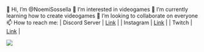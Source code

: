 👋 Hi, I’m @NoemiSossella
👀 I’m interested in videogames
🌱 I’m currently learning how to create videogames
💞️ I’m looking to collaborate on everyone
📫 How to reach me:
| Discord Server | [Link](https://discord.gg/cdEPPv3y) |
| Instagram | [Link](https://www.instagram.com/_k0rby) |
| Twitch | [Link](https://www.twitch.tv/k0rbychan) |

![](https://i.pinimg.com/564x/9d/58/69/9d5869358b378f1d715d8deb173d575e.jpg)

<!---
NoemiSossella/NoemiSossella is a ✨ special ✨ repository because its `README.md` (this file) appears on your GitHub profile.
You can click the Preview link to take a look at your changes.
--->
